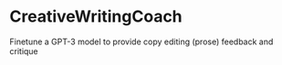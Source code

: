 # CreativeWritingCoach
Finetune a GPT-3 model to provide copy editing (prose) feedback and critique
